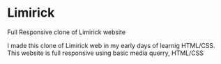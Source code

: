 # Limirick
Full Responsive clone of Limirick website

I made this clone of Limirick web in my early days of learnig HTML/CSS.
This website is full responsive using basic media querry, HTML/CSS
